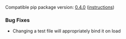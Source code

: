 <!--- https://github.com/mgroth0/deephy/releases -->

[//]: # (VERSION:1.10.3)


Compatible pip package version: [0.4.0](https://pypi.org/project/deephy/0.4.0/) ([instructions](https://colab.research.google.com/drive/1PNiGD26uBsktq64fqPg76yoN-ruixavj))


[//]: # (### New Features)

[//]: # (### Cosmetic Changes)

### Bug Fixes
- Changing a test file will appropriately bind it on load

[//]: # (### Notes)
[//]: # (### Todo)

